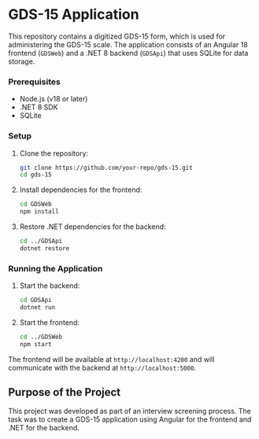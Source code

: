 # GDS-15 Application

This repository contains a digitized GDS-15 form, which is used for administering the GDS-15 scale. The application consists of an Angular 18 frontend (`GDSWeb`) and a .NET 8 backend (`GDSApi`) that uses SQLite for data storage.

### Prerequisites

- Node.js (v18 or later)
- .NET 8 SDK
- SQLite

### Setup

1. Clone the repository:
    ```sh
    git clone https://github.com/your-repo/gds-15.git
    cd gds-15
    ```

2. Install dependencies for the frontend:
    ```sh
    cd GDSWeb
    npm install
    ```

3. Restore .NET dependencies for the backend:
    ```sh
    cd ../GDSApi
    dotnet restore
    ```

### Running the Application

1. Start the backend:
    ```sh
    cd GDSApi
    dotnet run
    ```

2. Start the frontend:
    ```sh
    cd ../GDSWeb
    npm start
    ```

The frontend will be available at `http://localhost:4200` and will communicate with the backend at `http://localhost:5000`.

## Purpose of the Project

This project was developed as part of an interview screening process. The task was to create a GDS-15 application using Angular for the frontend and .NET for the backend.

